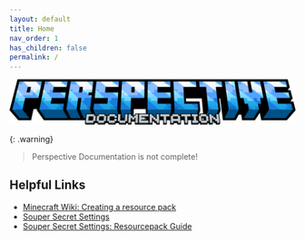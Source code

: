 ```yaml
---
layout: default
title: Home
nav_order: 1
has_children: false
permalink: /
---
```

![](https://raw.githubusercontent.com/MCLegoMan/Perspective/1.20.x/docs/img/titles/documentation.png)

{: .warning}  
> Perspective Documentation is not complete!



## Helpful Links  
- [Minecraft Wiki: Creating a resource pack](https://minecraft.fandom.com/wiki/Tutorials/Creating_a_resource_pack)
- [Souper Secret Settings](https://modrinth.com/mod/souper-secret-settings)
- [Souper Secret Settings: Resourcepack Guide](https://github.com/Nettakrim/Souper-Secret-Settings/blob/main/ResourcepackGuide/ResourcepackGuide.md)